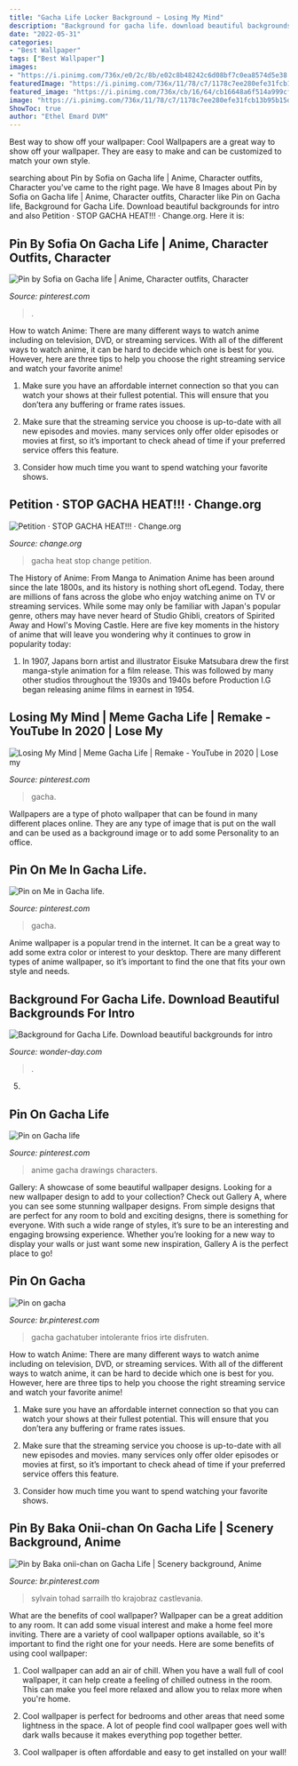 ```yaml
---
title: "Gacha Life Locker Background ~ Losing My Mind"
description: "Background for gacha life. download beautiful backgrounds for intro"
date: "2022-05-31"
categories:
- "Best Wallpaper"
tags: ["Best Wallpaper"]
images:
- "https://i.pinimg.com/736x/e0/2c/8b/e02c8b48242c6d08bf7c0ea8574d5e38.jpg"
featuredImage: "https://i.pinimg.com/736x/11/78/c7/1178c7ee280efe31fcb13b95b15dbbac.jpg"
featured_image: "https://i.pinimg.com/736x/cb/16/64/cb16648a6f514a999cfce21793da930d.jpg"
image: "https://i.pinimg.com/736x/11/78/c7/1178c7ee280efe31fcb13b95b15dbbac.jpg"
ShowToc: true
author: "Ethel Emard DVM"
---
```



Best way to show off your wallpaper:
Cool Wallpapers are a great way to show off your wallpaper. They are easy to make and can be customized to match your own style.

	

		
searching about Pin by Sofia on Gacha life | Anime, Character outfits, Character you've came to the right page. We have 8 Images about Pin by Sofia on Gacha life | Anime, Character outfits, Character like Pin on Gacha life, Background for Gacha Life. Download beautiful backgrounds for intro and also Petition · STOP GACHA HEAT!!! · Change.org. Here it is:
		
    
## Pin By Sofia On Gacha Life | Anime, Character Outfits, Character

<img loading=lazy src="https://i.pinimg.com/736x/11/78/c7/1178c7ee280efe31fcb13b95b15dbbac.jpg" onerror="this.onerror=null;this.src='https://tse1.mm.bing.net/th?id=OIP.M8QBL93sPWHNWEh-anyxUAHaJ3&amp;pid=15.1';" alt="Pin by Sofia on Gacha life | Anime, Character outfits, Character">

_Source: pinterest.com_

>. 

	

How to watch Anime: There are many different ways to watch anime including on television, DVD, or streaming services.
With all of the different ways to watch anime, it can be hard to decide which one is best for you. However, here are three tips to help you choose the right streaming service and watch your favorite anime!
1. Make sure you have an affordable internet connection so that you can watch your shows at their fullest potential. This will ensure that you don’tera any buffering or frame rates issues.

2. Make sure that the streaming service you choose is up-to-date with all new episodes and movies. many services only offer older episodes or movies at first, so it’s important to check ahead of time if your preferred service offers this feature.

3. Consider how much time you want to spend watching your favorite shows.

    
## Petition · STOP GACHA HEAT!!! · Change.org

<img loading=lazy src="https://assets.change.org/photos/7/it/en/unITenSDwhwUsZy-1600x900-noPad.jpg?1601679099" onerror="this.onerror=null;this.src='https://tse3.mm.bing.net/th?id=OIP.sLmUDhllwLyUXafFLFJMPAHaEK&amp;pid=15.1';" alt="Petition · STOP GACHA HEAT!!! · Change.org">

_Source: change.org_

>gacha heat stop change petition. 

	

The History of Anime: From Manga to Animation
Anime has been around since the late 1800s, and its history is nothing short ofLegend. Today, there are millions of fans across the globe who enjoy watching anime on TV or streaming services. While some may only be familiar with Japan's popular genre, others may have never heard of Studio Ghibli, creators of Spirited Away and Howl's Moving Castle. Here are five key moments in the history of anime that will leave you wondering why it continues to grow in popularity today:
1) In 1907, Japans born artist and illustrator Eisuke Matsubara drew the first manga-style animation for a film release. This was followed by many other studios throughout the 1930s and 1940s before Production I.G began releasing anime films in earnest in 1954.

    
## Losing My Mind | Meme Gacha Life | Remake - YouTube In 2020 | Lose My

<img loading=lazy src="https://i.pinimg.com/736x/a4/4e/a7/a44ea78abd5a39e30c662aedba5e94b2.jpg" onerror="this.onerror=null;this.src='https://tse4.mm.bing.net/th?id=OIP.QnOIURX2oN8m1IFzE3sknwHaEK&amp;pid=15.1';" alt="Losing My Mind | Meme Gacha Life | Remake - YouTube in 2020 | Lose my">

_Source: pinterest.com_

>gacha. 

	



Wallpapers are a type of photo wallpaper that can be found in many different places online. They are any type of image that is put on the wall and can be used as a background image or to add some Personality to an office.

    
## Pin On Me In Gacha Life.

<img loading=lazy src="https://i.pinimg.com/736x/31/6c/d8/316cd8c0fac21a833a23e76d70e843ce.jpg" onerror="this.onerror=null;this.src='https://tse4.mm.bing.net/th?id=OIP.f83ZWA_ek7qgUhKyccvqJwHaEK&amp;pid=15.1';" alt="Pin on Me in Gacha life.">

_Source: pinterest.com_

>gacha. 

	

Anime wallpaper is a popular trend in the internet. It can be a great way to add some extra color or interest to your desktop. There are many different types of anime wallpaper, so it’s important to find the one that fits your own style and needs.

    
## Background For Gacha Life. Download Beautiful Backgrounds For Intro

<img loading=lazy src="https://wonder-day.com/wp-content/uploads/2020/03/wonder-day-background-gacha-life-112.jpg" onerror="this.onerror=null;this.src='https://tse4.mm.bing.net/th?id=OIP.SR2WamxIyCRPanmWf92K3QHaEK&amp;pid=15.1';" alt="Background for Gacha Life. Download beautiful backgrounds for intro">

_Source: wonder-day.com_

>. 

	

5.

    
## Pin On Gacha Life

<img loading=lazy src="https://i.pinimg.com/736x/cb/16/64/cb16648a6f514a999cfce21793da930d.jpg" onerror="this.onerror=null;this.src='https://tse1.mm.bing.net/th?id=OIP.SiIpKeaycoS5PLmDYeHWygHaJ3&amp;pid=15.1';" alt="Pin on Gacha life">

_Source: pinterest.com_

>anime gacha drawings characters. 

	

Gallery: A showcase of some beautiful wallpaper designs.
Looking for a new wallpaper design to add to your collection? Check out Gallery A, where you can see some stunning wallpaper designs. From simple designs that are perfect for any room to bold and exciting designs, there is something for everyone. With such a wide range of styles, it’s sure to be an interesting and engaging browsing experience. Whether you’re looking for a new way to display your walls or just want some new inspiration, Gallery A is the perfect place to go!





	
	
    
## Pin On Gacha

<img loading=lazy src="https://i.pinimg.com/736x/e0/2c/8b/e02c8b48242c6d08bf7c0ea8574d5e38.jpg" onerror="this.onerror=null;this.src='https://tse4.mm.bing.net/th?id=OIP.EXS2YHypD2pQ4zr2K87TkQAAAA&amp;pid=15.1';" alt="Pin on gacha">

_Source: br.pinterest.com_

>gacha gachatuber intolerante frios irte disfruten. 

	

How to watch Anime: There are many different ways to watch anime including on television, DVD, or streaming services.
With all of the different ways to watch anime, it can be hard to decide which one is best for you. However, here are three tips to help you choose the right streaming service and watch your favorite anime!
1. Make sure you have an affordable internet connection so that you can watch your shows at their fullest potential. This will ensure that you don’tera any buffering or frame rates issues.

2. Make sure that the streaming service you choose is up-to-date with all new episodes and movies. many services only offer older episodes or movies at first, so it’s important to check ahead of time if your preferred service offers this feature.

3. Consider how much time you want to spend watching your favorite shows.

    
## Pin By Baka Onii-chan On Gacha Life | Scenery Background, Anime

<img loading=lazy src="https://i.pinimg.com/736x/aa/c7/4b/aac74b2f03b04a30e20eecaf33a955af.jpg" onerror="this.onerror=null;this.src='https://tse1.mm.bing.net/th?id=OIP.yiZmmEabV-k_TvW1g7vnIQHaEK&amp;pid=15.1';" alt="Pin by Baka onii-chan on Gacha Life | Scenery background, Anime">

_Source: br.pinterest.com_

>sylvain tohad sarrailh tło krajobraz castlevania. 

	

What are the benefits of cool wallpaper?
Wallpaper can be a great addition to any room. It can add some visual interest and make a home feel more inviting. There are a variety of cool wallpaper options available, so it's important to find the right one for your needs. Here are some benefits of using cool wallpaper: 
1. Cool wallpaper can add an air of chill. When you have a wall full of cool wallpaper, it can help create a feeling of chilled outness in the room. This can make you feel more relaxed and allow you to relax more when you're home. 

2. Cool wallpaper is perfect for bedrooms and other areas that need some lightness in the space. A lot of people find cool wallpaper goes well with dark walls because it makes everything pop together better. 

3. Cool wallpaper is often affordable and easy to get installed on your wall!

